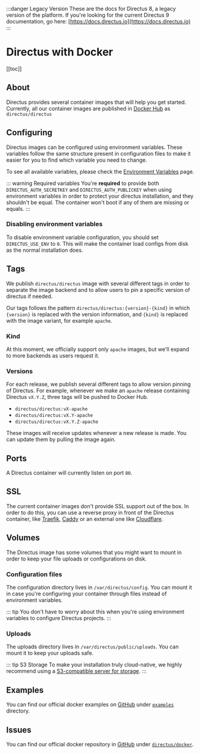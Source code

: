 :::danger Legacy Version
These are the docs for Directus 8, a legacy version of the platform. If you're looking for the current Directus 9 documentation, go here: [https://docs.directus.io](https://docs.directus.io)
:::

# Directus with Docker

[[toc]]

## About

Directus provides several container images that will help you get started. Currently, all our container images are published in [Docker Hub](https://hub.docker.com/r/directus/directus) as `directus/directus`

## Configuring

Directus images can be configured using environment variables. These variables follow the same structure present in configuration files to make it easier for you to find which variable you need to change.

To see all available variables, please check the [Environment Variables](/docker/environment.md) page.

::: warning Required variables
You're **required** to provide both `DIRECTUS_AUTH_SECRETKEY` and `DIRECTUS_AUTH_PUBLICKEY` when using environment variables in order to protect your directus installation, and they shouldn't be equal. The container won't boot if any of them are missing or equals.
:::

### Disabling environment variables

To disable environment variable configuration, you should set `DIRECTUS_USE_ENV` to `0`. This will make the container load configs from disk as the normal installation does.

## Tags

We publish `directus/directus` image with several different tags in order to separate the image backend and to allow users to pin a specific version of directus if needed.

Our tags follows the pattern `directus/directus:{version}-{kind}` in which `{version}` is replaced with the version information, and `{kind}` is replaced with the image variant, for example `apache`.

### Kind

At this moment, we officially support only `apache` images, but we'll expand to more backends as users request it.

### Versions

For each release, we publish several different tags to allow version pinning of Directus. For example, whenever we make an `apache` release containing Directus `vX.Y.Z`, three tags will be pushed to Docker Hub.

- `directus/directus:vX-apache`
- `directus/directus:vX.Y-apache`
- `directus/directus:vX.Y.Z-apache`

These images will receive updates whenever a new release is made. You can update them by pulling the image again.

## Ports

A Directus container will currently listen on port `80`.

## SSL 

The current container images don't provide SSL support out of the box. In order to do this, you can use a reverse proxy in front of the Directus container, like [Traefik](https://docs.traefik.io/https/overview/), [Caddy](https://caddyserver.com/docs/automatic-https) or an external one like [Cloudflare](https://cloudflare.com).

## Volumes

The Directus image has some volumes that you might want to mount in order to keep your file uploads or configurations on disk.

### Configuration files

The configuration directory lives in `/var/directus/config`. You can mount it in case you're configuring your container through files instead of environment variables.

::: tip
You don't have to worry about this when you're using environment variables to configure Directus projects.
:::

### Uploads

The uploads directory lives in `/var/directus/public/uploads`. You can mount it to keep your uploads safe.

::: tip S3 Storage
To make your installation truly cloud-native, we highly recommend using a [S3-compatible server for storage](/docker/environment#storage).
:::

## Examples

You can find our official docker examples on [GitHub](https://github.com/directus/docker) under [`examples`](https://github.com/directus/docker/tree/master/examples) directory.

## Issues

You can find our official docker repository in [GitHub](https://github.com/directus/docker/) under [`directus/docker`](https://github.com/directus/docker/).
